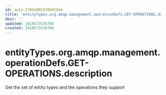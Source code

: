 ```yaml
---
id: auto-178da802df88d184a
title: 'entityTypes.org.amqp.management.operationDefs.GET-OPERATIONS.description'
desc: ''
updated: 1618573536760
created: 1618573536760
---
```

# entityTypes.org.amqp.management.operationDefs.GET-OPERATIONS.description

Get the set of entity types and the operations they support